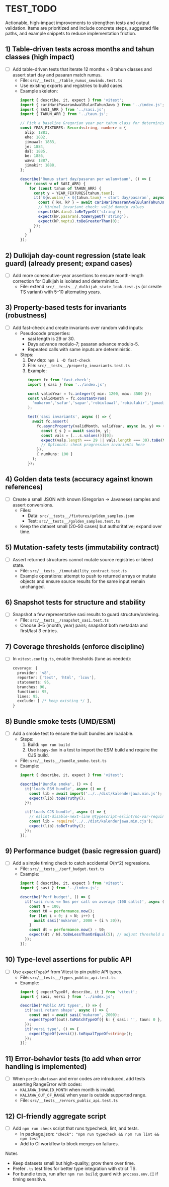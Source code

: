 # TEST_TODO

Actionable, high-impact improvements to strengthen tests and output validation. Items are prioritized and include concrete steps, suggested file paths, and example snippets to reduce implementation friction.

## 1) Table-driven tests across months and tahun classes (high impact)
- [ ] Add table-driven tests that iterate 12 months × 8 tahun classes and assert start day and pasaran match rumus.
  - File: `src/__tests__/table_rumus_sewindu.test.ts`
  - Use existing exports and registries to build cases.
  - Example skeleton:
    ```ts
    import { describe, it, expect } from 'vitest';
    import { cariHariPasaranAwalBulanTahunJawa } from '../index.js';
    import { SASI_ARR } from '../sasi.js';
    import { TAHUN_ARR } from '../taun.js';

    // Pick a baseline Gregorian year per tahun class for determinism
    const YEAR_FIXTURES: Record<string, number> = {
      alip: 1881,
      ehe: 1882,
      jimawal: 1883,
      je: 1884,
      dal: 1885,
      be: 1886,
      wawu: 1887,
      jimakir: 1888,
    };

    describe('Rumus start day/pasaran per wulan×taun', () => {
      for (const w of SASI_ARR) {
        for (const tahun of TAHUN_ARR) {
          const y = YEAR_FIXTURES[tahun.taun];
          it(`${w.wulan} × ${tahun.taun} → start day/pasaran`, async () => {
            const { kH, kP } = await cariHariPasaranAwalBulanTahunJawa(w.wulan, y);
            // Minimal invariant check: valid domain values
            expect(kH.dino).toBeTypeOf('string');
            expect(kP.pasaran).toBeTypeOf('string');
            expect(kP.neptu).toBeGreaterThan(0);
          });
        }
      }
    });
    ```

## 2) Dulkijah day-count regression (state leak guard) (already present; expand cases)
- [ ] Add more consecutive-year assertions to ensure month-length correction for Dulkijah is isolated and deterministic.
  - File: extend `src/__tests__/_dulkijah_state_leak.test.js` (or create TS variant) with 5–10 alternating years.

## 3) Property-based tests for invariants (robustness)
- [ ] Add fast-check and create invariants over random valid inputs:
  - Pseudocode properties:
    - sasi length is 29 or 30.
    - Days advance modulo-7; pasaran advance modulo-5.
    - Repeated calls with same inputs are deterministic.
  - Steps:
    1. Dev dep: `npm i -D fast-check`
    2. File: `src/__tests__/property_invariants.test.ts`
    3. Example:
       ```ts
       import fc from 'fast-check';
       import { sasi } from '../index.js';

       const validYear = fc.integer({ min: 1200, max: 3500 });
       const validMonth = fc.constantFrom(
         'mukarom','safar','sapar','robiulawal','robiulakir','jumadilawal','jumadilakir','rojab','sakban','romadon','sawal','dulkodah','dulkijah'
       );

       test('sasi invariants', async () => {
         await fc.assert(
           fc.asyncProperty(validMonth, validYear, async (m, y) => {
             const { s } = await sasi(m, y);
             const vals = [...s.values()][0];
             expect(vals.length === 29 || vals.length === 30).toBe(true);
             // Optional: check progression invariants here
           }),
           { numRuns: 100 }
         );
       });
       ```

## 4) Golden data tests (accuracy against known references)
- [ ] Create a small JSON with known (Gregorian → Javanese) samples and assert conversions.
  - Files:
    - Data: `src/__tests__/fixtures/golden_samples.json`
    - Test: `src/__tests__/golden_samples.test.ts`
  - Keep the dataset small (20–50 cases) but authoritative; expand over time.

## 5) Mutation-safety tests (immutability contract)
- [ ] Assert returned structures cannot mutate source registries or bleed state.
  - File: `src/__tests__/immutability_contract.test.ts`
  - Example operations: attempt to push to returned arrays or mutate objects and ensure source results for the same input remain unchanged.

## 6) Snapshot tests for structure and stability
- [ ] Snapshot a few representative sasi results to guard structure/ordering.
  - File: `src/__tests__/snapshot_sasi.test.ts`
  - Choose 3–5 (month, year) pairs; snapshot both metadata and first/last 3 entries.

## 7) Coverage thresholds (enforce discipline)
- [ ] In `vitest.config.ts`, enable thresholds (tune as needed):
  ```ts
  coverage: {
    provider: 'v8',
    reporter: ['text', 'html', 'lcov'],
    statements: 95,
    branches: 90,
    functions: 95,
    lines: 95,
    exclude: [ /* keep existing */ ],
  }
  ```

## 8) Bundle smoke tests (UMD/ESM)
- [ ] Add a smoke test to ensure the built bundles are loadable.
  - Steps:
    1. Build: `npm run build`
    2. Use `happy-dom` in a test to import the ESM build and require the CJS build.
  - File: `src/__tests__/bundle_smoke.test.ts`
  - Example:
    ```ts
    import { describe, it, expect } from 'vitest';

    describe('Bundle smoke', () => {
      it('loads ESM bundle', async () => {
        const lib = await import('../../dist/kalenderjawa.min.js');
        expect(lib).toBeTruthy();
      });

      it('loads CJS bundle', async () => {
        // eslint-disable-next-line @typescript-eslint/no-var-requires
        const lib = require('../../dist/kalenderjawa.min.cjs');
        expect(lib).toBeTruthy();
      });
    });
    ```

## 9) Performance budget (basic regression guard)
- [ ] Add a simple timing check to catch accidental O(n^2) regressions.
  - File: `src/__tests__/perf_budget.test.ts`
  - Example:
    ```ts
    import { describe, it, expect } from 'vitest';
    import { sasi } from '../index.js';

    describe('Perf budget', () => {
      it('sasi runs <= 5ms per call on average (100 calls)', async () => {
        const N = 100;
        const t0 = performance.now();
        for (let i = 0; i < N; i++) {
          await sasi('mukarom', 2000 + (i % 30));
        }
        const dt = performance.now() - t0;
        expect(dt / N).toBeLessThanOrEqual(5); // adjust threshold as needed per env
      });
    });
    ```

## 10) Type-level assertions for public API
- [ ] Use `expectTypeOf` from Vitest to pin public API types.
  - File: `src/__tests__/types_public_api.test.ts`
  - Example:
    ```ts
    import { expectTypeOf, describe, it } from 'vitest';
    import { sasi, versi } from '../index.js';

    describe('Public API types', () => {
      it('sasi return shape', async () => {
        const out = await sasi('mukarom', 2000);
        expectTypeOf(out).toMatchTypeOf({ k: { sasi: '', taun: 0 }, s: new Map() });
      });
      it('versi type', () => {
        expectTypeOf(versi()).toEqualTypeOf<string>();
      });
    });
    ```

## 11) Error-behavior tests (to add when error handling is implemented)
- [ ] When `periksaBatasan` and error codes are introduced, add tests asserting RangeError with codes:
  - `KALJAWA_INVALID_MONTH` when month is invalid.
  - `KALJAWA_OUT_OF_RANGE` when year is outside supported range.
  - File: `src/__tests__/errors_public_api.test.ts`

## 12) CI-friendly aggregate script
- [ ] Add `npm run check` script that runs typecheck, lint, and tests.
  - In package.json: `"check": "npm run typecheck && npm run lint && npm test"`
  - Add to CI workflow to block merges on failures.

Notes
- Keep datasets small but high-quality; grow them over time.
- Prefer `.ts` test files for better type integration with strict TS.
- For bundle tests, run after `npm run build`; guard with `process.env.CI` if timing sensitive.

